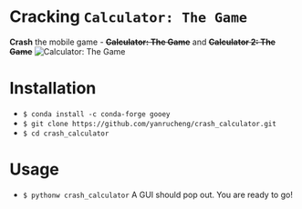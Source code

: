 # Cracking `Calculator: The Game`
**Crash** the mobile game - ~~**Calculator: The Game**~~ and ~~**Calculator 2: The Game**~~
![Calculator: The Game](https://www.appunwrapper.com/wp-content/uploads/2017/07/image-312-1.jpg)

# Installation
- `$ conda install -c conda-forge gooey`
- `$ git clone https://github.com/yanrucheng/crash_calculator.git`
- `$ cd crash_calculator`

# Usage
- `$ pythonw crash_calculator`
A GUI should pop out. You are ready to go!
